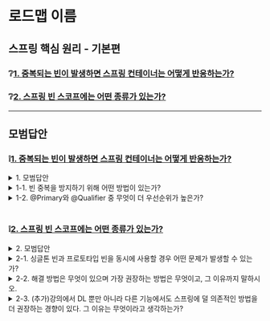 # 로드맵 이름

## 스프링 핵심 원리 - 기본편  

### ❔[1. 중복되는 빈이 발생하면 스프링 컨테이너는 어떻게 반응하는가?](#❕1)
### ❔[2. 스프링 빈 스코프에는 어떤 종류가 있는가? ](#❕2)

---
## 모범답안

### ❕[1. 중복되는 빈이 발생하면 스프링 컨테이너는 어떻게 반응하는가?](#❔1)

<details> <summary>1. 모범답안</summary> <div markdown="1">  


  ```
  중복된 빈 모두 자동으로 등록된 빈이라면 빈 충돌 오류가 발생한다. 
  그러나, 중복된 빈 중 수동으로 등록된 빈이 있다면 수동 빈이 자동으로 등록된 빈을 오버라이딩한다. 
  ```

  ##### 해설
    자동으로 등록된 빈끼리 중복 시 NoUniqueBeanDefinitionException 이 발생한다. 
    수동으로 등록된 빈과 자동으로 등록된 빈이 중복 시 수동으로 등록된 빈이 자동으로 등록된 빈을 오버라이딩 하고, 경고 로그를 출력한다. 
    

</div> </details>


<details> <summary>1-1. 빈 중복을 방지하기 위해 어떤 방법이 있는가?</summary> <div markdown="1">  


  ```
  1. @Autowired 필드명 매칭 
  2. @Qualifier 로 빈 매칭 
  3. @Primary 로 메인 빈 매칭 
  ```

  ##### 해설

    @Autowired로 타입으로 매칭하고, 타입 매칭이 2개 이상일 경우 이름으로 빈을 매칭할 수 있다. 

    @Qualifier로 빈 이름 외에 추가적인 구분자를 붙여주어 빈을 주입받는 곳과, 빈을 선언하는 곳에서 구분자로 매칭 시켜준다. 이는 빈 이름을 바꿔주는것이 아니다. 

    @Primary 로 주로 사용할 빈을 설정하면 별도의 옵션 없이 빈 주입 시 자동으로 @Primary 가 붙은 빈을 주입받는다.  

</div> </details>



<details> <summary>1-2. @Primary와 @Qualifier 중 무엇이 더 우선순위가 높은가?</summary> <div markdown="1">  


  ```
  @Qualifier 가 우선권이 더 높습니다. 
  ```

  ##### 해설
    스프링은 기본적으로 자동보다는 수동이, 넓은 범위의 선택권 보다는 좁은 범위의 선택권이 우선순위가 높다. 

    @Primary는 별도의 빈 옵션을 지정하지 않아도 기본값으로 작동하는 반면, @Qualifier는 매우 상세하게 작동한다. 
    
    따라서 @Qualifier가 우선권을 더 높게 가진다. 

</div> </details>

<br>

### ❕[2. 스프링 빈 스코프에는 어떤 종류가 있는가? ](#❔2)

<details> <summary>2. 모범답안</summary> <div markdown="1">  


  ```
  기본적인 빈 스코프에는 싱글톤, 프로토타입이 있으며, 웹 스코프로는 Requst, Session, Application, WebSocket 등이 있습니다. 
  ```

  ##### 해설
    스프링 빈 스코프에는 싱글톤, 프로토타입이 있고, 별도의 설정이 없다면 싱글톤으로 작동한다. 
    
    그 밖에 스프링 웹 사용 시 Request, Session, Application, WebSocket 같은 스코프가 있고, 
    
    스프링 배치 사용 시 Job, Step 같은 스코프가 존재한다. 

    싱글톤 스코프는 스프링 컨테이너 상에서 유일하게 존재하는 빈으로, 의존관계 주입 시 똑같은 빈을 주입하게 된다. 

    프로토타입 빈은 의존관계 주입 시 새로운 빈을 생성하여 주입하므로 생성, 의존관계 주입까지만 스프링 컨테이너에서 관리하고, 

    그 이후는 주입받은 클라이언트 빈에서 관리한다.

</div> </details>


<details> <summary>2-1. 싱글톤 빈과 프로토타입 빈을 동시에 사용할 경우 어떤 문제가 발생할 수 있는가?</summary> <div markdown="1">  


  ```
  예를 들어 프로토타입 빈을 주입받는 클라이언트 빈이 싱글톤일 때 싱글톤 빈은 스프링 컨테이너 생성 시 의존관계가 이미 주입되었습니다. 
  
  해당 싱글톤 빈을 호출해도 싱글톤 빈에서는 이미 주입된 프로토타입 빈을 따로 주입받지 않으므로 프로토타입 빈을 계속 사용하게 됩니다.
  
  결국에 프로토타입 빈으로 선언된 빈은 주입 이후에는 싱글톤 빈처럼 실행되게 됩니다.   
  ```

  ##### 해설
    싱글톤 빈은 스프링 컨테이너 생성 시 의존관계가 주입되어 그 이후로는 변경되는 것이 없다. 
    
    싱글톤 빈에 프로토타입 빈 주입 시 컨테이너 생성 시점에 싱글톤 빈에 프로토타입 빈이 새로 생성되어 주입되는 것 까지는 맞다. 

    그러나 싱글톤 빈은 추가적인 주입을 받지 않으므로 초기에 주입된 프로토타입 빈을 계속 사용하게 되어, 결국에 프로토타입 빈이 싱글톤 빈처럼 작동하게 된다. 

</div> </details>

<details> <summary>2-2. 해결 방법은 무엇이 있으며 가장 권장하는 방법은 무엇이고, 그 이유까지 말하시오. </summary> <div markdown="1">  


  ```
  방법은 아래와 같습니다. 
  1. 스프링 컨테이너에서 의존관계 탐색하여 가져오기 
  2. ObjectProvider(ObjectFactory) 에서 의존관계 탐색하여 가져오기
  3. Provider에서 의존관계 탐색하여 가져오기 
  
  이 중 가장 권장하는 방법은 세번째 방법인 Provider에서 의존관계 탐색하여 가져오기 입니다. 
  
  그 이유는 스프링에 덜 의존적인 JSR-330 자바 표준이기 때문입니다.    
  ```

##### 해설
    1. 스프링 컨테이너에서 의존관계 탐색하여 가져오기
    2. ObjectProvider(ObjectFactory) 에서 의존관계 탐색하여 가져오기
    3. Provider에서 의존관계 탐색하여 가져오기

    스프링 컨테이너에서 의존관계 탐색하여 가져오는 방법은 스프링에 종속적인 코드가 작성되고, 
    이는 과거 EJB의 문제를 담습하는 문제가 발생할 수 있다. 
    또한, 해당 문제를 해결하는 방법은 다른 기능 필요 없이 Dependency Lookup 기능만 필요한데, 
    스프링 컨테이너를 사용하기에는 너무 많은 기능을 가지고 있어 부적절하다. 

    ObjectProvider는 스프링 컨테이너 대신 사용하여 오직 DL만 수행할 수 있는 기능을 제공한다. 
    그러나 이 방법도 스프링에 종속되는 코드가 작성되는 문제는 해결할 수 없다. 

    가장 권장되는 방법은 JSR-330 자바 표준 기능인 Provider를 사용하는 것이다.
    이 기능을 사용하면 스프링에 종속적인 코드가 발생하지 않아, 다른 프레임워크에 이식할 때도 유연하게 이식할 수 있다. 


</div> </details>

<details> <summary> 2-3. (추가)강의에서 DL 뿐만 아니라 다른 기능에서도 스프링에 덜 의존적인 방법을 더 권장하는 경향이 있다. 그 이유는 무엇이라고 생각하는가?</summary> <div markdown="1">  


  ```
  스프링 프레임워크에 덜 의존적인 코드를 짜야 추후에 다른 프레임워크로 변경 시 영향도가 적기 때문입니다. 
  ```

  ##### 해설

    스프링에 덜 의존적인 방법을 권장하는 이유는 스프링 프레임워크에 덜 의존적인 코드를 작성하면 POJO에 더 가까운 코드를 작성할 수 있기 때문이다. 
    
    POJO 는 Plain Old Java Object 를 의미하는데, 사전적인 정의로는 어떠한 라이브러리나 프레임워크에 종속적이지 않은 순수한 Java 객체를 의미한다.

    POJO를 지향하는 이유는 특정 규약이나 특정 환경에 종속되지 않기 위함이다.

    만약 과거 EJB처럼 특정 규약이나 환경에 종속된다면 다른 환경에서 사용 시 호환을 고려해야 하므로 환경 변경 시 코드 변경이 까다로워지고 비즈니스 로직과 기술적인 코드가 섰여 결과적으로는 독립적으로 단위테스트 하기가 힘들어진다.  

    예시를 든다면, SpringFramework의 기능 중 과거에는 많이 쓰였지만, 최근에는 Depreciated 된 기능들이 있다. 

    프레임워크를 꾸준히 버전업 하다보면 Depreciated 된 기능을 걷어내고 대체할 수 있는 기능을 적용해야 하는데, 

    이렇게 된다면 테스트 코드도 다시 짜야하고, 그 과정에서 SOLID 원칙 중 OCP를 위반할 가능성이 높다. 


</div> </details>
